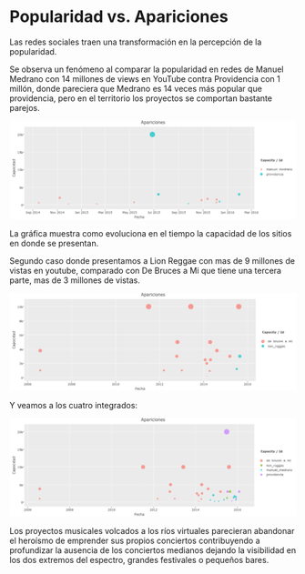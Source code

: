 # Popularidad  vs. Apariciones




Las redes sociales traen una transformación en la percepción de la popularidad.

Se observa un fenómeno al comparar la popularidad en redes de Manuel Medrano con 14 millones de views en YouTube contra Providencia con 1 millón, donde pareciera que Medrano es 14 veces más popular que providencia, pero en el territorio los proyectos se comportan bastante parejos.

![Providencia vs Manuel Medrano](images/providencia_vs_medrano.png)

La gráfica muestra como evoluciona en el tiempo la capacidad de los sitios en donde se presentan.

Segundo caso donde presentamos a Lion Reggae con mas de 9 millones de vistas en youtube, comparado con De Bruces a Mi que tiene una tercera parte, mas de 3 millones de vistas.

![De Bruces a Mi vs Lion Reggae](images/de_bruces_a_mi_vs_lion_reggae.png)

Y veamos a los cuatro integrados:

![Manuel Medrano, Providencia, De Bruces a Mi, Lion Reggae](images/providencia_medrano_dbam_lion.png)

Los proyectos musicales volcados a los ríos virtuales parecieran abandonar el heroísmo de emprender sus propios conciertos contribuyendo a profundizar la ausencia de los conciertos medianos dejando la visibilidad en los dos extremos del espectro, grandes festivales o pequeños bares.
